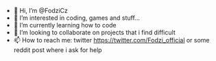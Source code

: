 - 👋 Hi, I’m @FodziCz
- 👀 I’m interested in coding, games and stuff...
- 🌱 I’m currently learning how to code
- 💞️ I’m looking to collaborate on projects that i find difficult
- 📫 How to reach me: twitter https://twitter.com/Fodzi_official or some reddit post where i ask for help

<!---
FodziCz/FodziCz is a ✨ special ✨ repository because its `README.md` (this file) appears on your GitHub profile.
You can click the Preview link to take a look at your changes.
--->

